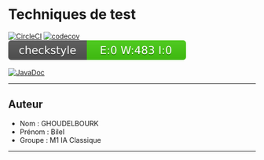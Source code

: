 # Techniques de test

[![CircleCI](https://dl.circleci.com/status-badge/img/gh/bilel-ghoudelbourk/ceri-m1-techniques-de-test/tree/master.svg?style=svg)](https://dl.circleci.com/status-badge/redirect/gh/bilel-ghoudelbourk/ceri-m1-techniques-de-test/tree/master)
[![codecov](https://codecov.io/github/bilel-ghoudelbourk/ceri-m1-techniques-de-test/graph/badge.svg?token=1IWNQT7LHV)](https://codecov.io/github/bilel-ghoudelbourk/ceri-m1-techniques-de-test)
![checkstyle-result.svg](badges%2Fcheckstyle-result.svg)

[![JavaDoc](https://img.shields.io/badge/JavaDoc-Online-green)](https://bilel-ghoudelbourk.github.io/ceri-m1-techniques-de-test/)


---

## Auteur

- Nom : GHOUDELBOURK
- Prénom : Bilel
- Groupe : M1 IA Classique

---
